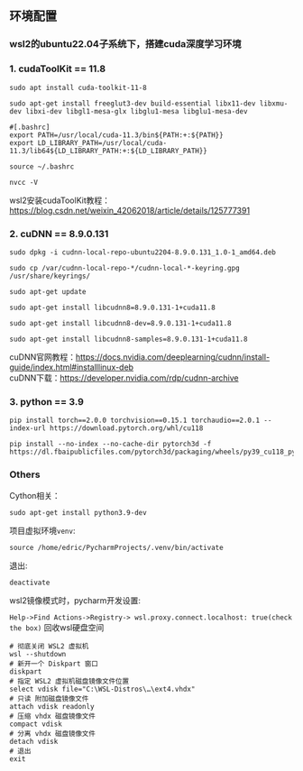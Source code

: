 ## 环境配置 
### wsl2的ubuntu22.04子系统下，搭建cuda深度学习环境

### 1. cudaToolKit == 11.8

```
sudo apt install cuda-toolkit-11-8
```
```
sudo apt-get install freeglut3-dev build-essential libx11-dev libxmu-dev libxi-dev libgl1-mesa-glx libglu1-mesa libglu1-mesa-dev
```
```
#[.bashrc]
export PATH=/usr/local/cuda-11.3/bin${PATH:+:${PATH}}
export LD_LIBRARY_PATH=/usr/local/cuda-11.3/lib64${LD_LIBRARY_PATH:+:${LD_LIBRARY_PATH}}
```
```
source ~/.bashrc
```
```
nvcc -V
```
wsl2安装cudaToolKit教程：https://blog.csdn.net/weixin_42062018/article/details/125777391


### 2. cuDNN == 8.9.0.131


```
sudo dpkg -i cudnn-local-repo-ubuntu2204-8.9.0.131_1.0-1_amd64.deb
```
```
sudo cp /var/cudnn-local-repo-*/cudnn-local-*-keyring.gpg /usr/share/keyrings/
```
```
sudo apt-get update
```
```
sudo apt-get install libcudnn8=8.9.0.131-1+cuda11.8
```
```
sudo apt-get install libcudnn8-dev=8.9.0.131-1+cuda11.8
```
```
sudo apt-get install libcudnn8-samples=8.9.0.131-1+cuda11.8
```
cuDNN官网教程：https://docs.nvidia.com/deeplearning/cudnn/install-guide/index.html#installlinux-deb   
cuDNN下载：https://developer.nvidia.com/rdp/cudnn-archive

### 3. python == 3.9

```
pip install torch==2.0.0 torchvision==0.15.1 torchaudio==2.0.1 --index-url https://download.pytorch.org/whl/cu118
```
```
pip install --no-index --no-cache-dir pytorch3d -f https://dl.fbaipublicfiles.com/pytorch3d/packaging/wheels/py39_cu118_pyt200/download.html
```


### Others
Cython相关：
```
sudo apt-get install python3.9-dev
```
项目虚拟环境`venv`:
```
source /home/edric/PycharmProjects/.venv/bin/activate
```
退出:
```commandline
deactivate
```
wsl2镜像模式时，pycharm开发设置:

`Help->Find Actions->Registry-> wsl.proxy.connect.localhost: true(check the box)`
回收wsl硬盘空间
```
# 彻底关闭 WSL2 虚拟机
wsl --shutdown
# 新开一个 Diskpart 窗口
diskpart
# 指定 WSL2 虚拟机磁盘镜像文件位置
select vdisk file="C:\WSL-Distros\…\ext4.vhdx"
# 只读 附加磁盘镜像文件
attach vdisk readonly
# 压缩 vhdx 磁盘镜像文件
compact vdisk
# 分离 vhdx 磁盘镜像文件
detach vdisk
# 退出
exit
```







